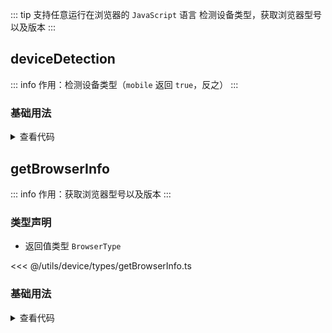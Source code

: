 <script setup>
import { useAddNumInOutlineLabel } from '../../.vitepress/utils/createElement.ts'
useAddNumInOutlineLabel(2)

import deviceDetection from './deviceDetection.vue'
import getBrowserInfo from './getBrowserInfo.vue'
</script>

<!-- # 检测设备类型，获取浏览器型号以及版本 -->

::: tip 支持任意运行在浏览器的 `JavaScript` 语言
检测设备类型，获取浏览器型号以及版本
:::

<!-- <ClientOnly>
  <description-popover :num="2" :tagNameList="['浏览器']" />
</ClientOnly> -->

## deviceDetection

::: info 作用：检测设备类型（`mobile` 返回 `true`，反之）
:::

<!-- <ClientOnly>
  <description :isShowIcon="false" description="检测设备类型（`mobile` 返回 `true`，反之）" />
</ClientOnly> -->

### 基础用法

<ClientOnly>
  <deviceDetection />
</ClientOnly>
<details>

<summary>查看代码</summary>

<<< @/utils/device/deviceDetection.vue

</details>

## getBrowserInfo

::: info 作用：获取浏览器型号以及版本
:::

<!-- <ClientOnly>
  <description :isShowIcon="false" description="获取浏览器型号以及版本" />
</ClientOnly> -->

### 类型声明

- 返回值类型 `BrowserType`

<<< @/utils/device/types/getBrowserInfo.ts

### 基础用法

<ClientOnly>
  <getBrowserInfo />
</ClientOnly>
<details>

<summary>查看代码</summary>

<<< @/utils/device/getBrowserInfo.vue

</details>
